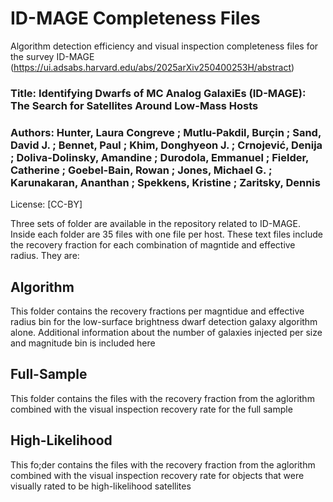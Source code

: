 # ID-MAGE Completeness Files
Algorithm detection efficiency and visual inspection completeness files for the survey ID-MAGE (https://ui.adsabs.harvard.edu/abs/2025arXiv250400253H/abstract)

### Title:  Identifying Dwarfs of MC Analog GalaxiEs (ID-MAGE): The Search for Satellites Around Low-Mass Hosts 
### Authors:  Hunter, Laura Congreve ; Mutlu-Pakdil, Burçin ; Sand, David J. ; Bennet, Paul ; Khim, Donghyeon J. ; Crnojević, Denija ; Doliva-Dolinsky, Amandine ; Durodola, Emmanuel ; Fielder, Catherine ; Goebel-Bain, Rowan ; Jones, Michael G. ; Karunakaran, Ananthan ; Spekkens, Kristine ; Zaritsky, Dennis 

License: [CC-BY]

Three sets of folder are available in the repository related to ID-MAGE.  Inside each folder are 35 files with one file per host.  These text files include the recovery fraction for each combination of magntide and effective radius.  They are: 
  ## Algorithm
This folder contains the recovery fractions per magntidue and effective radius bin for the low-surface brightness dwarf detection galaxy algorithm alone.
Additional information about the number of galaxies injected per size and magnitude bin is included here

  ## Full-Sample
This folder contains the files with the recovery fraction from the aglorithm combined with the visual inspection recovery rate for the full sample

  ## High-Likelihood
This fo;der contains the files with the recovery fraction from the aglorithm combined with the visual inspection recovery rate for objects that were visually rated to be high-likelihood satellites
